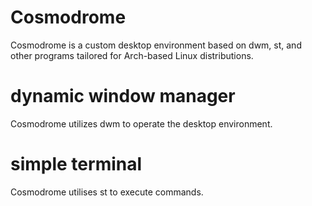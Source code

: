 # Cosmodrome

Cosmodrome is a custom desktop environment based on dwm, st, and other programs tailored for Arch-based Linux distributions.

# dynamic window manager

Cosmodrome utilizes dwm to operate the desktop environment.

# simple terminal

Cosmodrome utilises st to execute commands.
